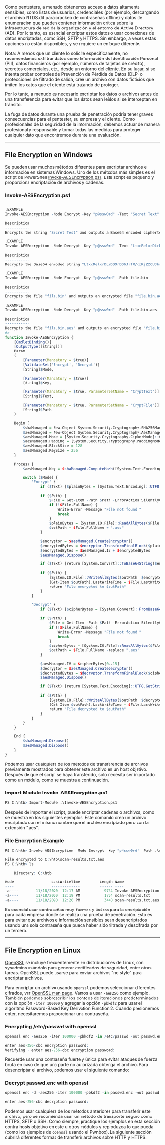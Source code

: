 Como pentesters, a menudo obtenemos acceso a datos altamente sensibles, como listas de usuarios, credenciales (por ejemplo, descargando el archivo NTDS.dit para crackeo de contraseñas offline) y datos de enumeración que pueden contener información crítica sobre la infraestructura de red de la organización y el entorno de Active Directory (AD). Por lo tanto, es esencial encriptar estos datos o usar conexiones de datos encriptadas, como SSH, SFTP y HTTPS. Sin embargo, a veces estas opciones no están disponibles, y se requiere un enfoque diferente.

Nota: A menos que un cliente lo solicite específicamente, no recomendamos exfiltrar datos como Información de Identificación Personal (PII), datos financieros (por ejemplo, números de tarjetas de crédito), secretos comerciales, etc., desde un entorno del cliente. En su lugar, si se intenta probar controles de Prevención de Pérdida de Datos (DLP) o protecciones de filtrado de salida, cree un archivo con datos ficticios que imiten los datos que el cliente está tratando de proteger.

Por lo tanto, a menudo es necesario encriptar los datos o archivos antes de una transferencia para evitar que los datos sean leídos si se interceptan en tránsito.

La fuga de datos durante una prueba de penetración podría tener graves consecuencias para el pentester, su empresa y el cliente. Como profesionales de la seguridad de la información, debemos actuar de manera profesional y responsable y tomar todas las medidas para proteger cualquier dato que encontremos durante una evaluación.

---

## File Encryption en Windows

Se pueden usar muchos métodos diferentes para encriptar archivos e información en sistemas Windows. Uno de los métodos más simples es el script de PowerShell [Invoke-AESEncryption.ps1](https://www.powershellgallery.com/packages/DRTools/4.0.2.3/Content/Functions%5CInvoke-AESEncryption.ps1). Este script es pequeño y proporciona encriptación de archivos y cadenas.

### Invoke-AESEncryption.ps1

```r

.EXAMPLE
Invoke-AESEncryption -Mode Encrypt -Key "p@ssw0rd" -Text "Secret Text" 

Description
-----------
Encrypts the string "Secret Test" and outputs a Base64 encoded ciphertext.
 
.EXAMPLE
Invoke-AESEncryption -Mode Decrypt -Key "p@ssw0rd" -Text "LtxcRelxrDLrDB9rBD6JrfX/czKjZ2CUJkrg++kAMfs="
 
Description
-----------
Decrypts the Base64 encoded string "LtxcRelxrDLrDB9rBD6JrfX/czKjZ2CUJkrg++kAMfs=" and outputs plain text.
 
.EXAMPLE
Invoke-AESEncryption -Mode Encrypt -Key "p@ssw0rd" -Path file.bin
 
Description
-----------
Encrypts the file "file.bin" and outputs an encrypted file "file.bin.aes"
 
.EXAMPLE
Invoke-AESEncryption -Mode Decrypt -Key "p@ssw0rd" -Path file.bin.aes
 
Description
-----------
Decrypts the file "file.bin.aes" and outputs an encrypted file "file.bin"
#>
function Invoke-AESEncryption {
    [CmdletBinding()]
    [OutputType([string])]
    Param
    (
        [Parameter(Mandatory = $true)]
        [ValidateSet('Encrypt', 'Decrypt')]
        [String]$Mode,

        [Parameter(Mandatory = $true)]
        [String]$Key,

        [Parameter(Mandatory = $true, ParameterSetName = "CryptText")]
        [String]$Text,

        [Parameter(Mandatory = $true, ParameterSetName = "CryptFile")]
        [String]$Path
    )

    Begin {
        $shaManaged = New-Object System.Security.Cryptography.SHA256Managed
        $aesManaged = New-Object System.Security.Cryptography.AesManaged
        $aesManaged.Mode = [System.Security.Cryptography.CipherMode]::CBC
        $aesManaged.Padding = [System.Security.Cryptography.PaddingMode]::Zeros
        $aesManaged.BlockSize = 128
        $aesManaged.KeySize = 256
    }

    Process {
        $aesManaged.Key = $shaManaged.ComputeHash([System.Text.Encoding]::UTF8.GetBytes($Key))

        switch ($Mode) {
            'Encrypt' {
                if ($Text) {$plainBytes = [System.Text.Encoding]::UTF8.GetBytes($Text)}
                
                if ($Path) {
                    $File = Get-Item -Path $Path -ErrorAction SilentlyContinue
                    if (!$File.FullName) {
                        Write-Error -Message "File not found!"
                        break
                    }
                    $plainBytes = [System.IO.File]::ReadAllBytes($File.FullName)
                    $outPath = $File.FullName + ".aes"
                }

                $encryptor = $aesManaged.CreateEncryptor()
                $encryptedBytes = $encryptor.TransformFinalBlock($plainBytes, 0, $plainBytes.Length)
                $encryptedBytes = $aesManaged.IV + $encryptedBytes
                $aesManaged.Dispose()

                if ($Text) {return [System.Convert]::ToBase64String($encryptedBytes)}
                
                if ($Path) {
                    [System.IO.File]::WriteAllBytes($outPath, $encryptedBytes)
                    (Get-Item $outPath).LastWriteTime = $File.LastWriteTime
                    return "File encrypted to $outPath"
                }
            }

            'Decrypt' {
                if ($Text) {$cipherBytes = [System.Convert]::FromBase64String($Text)}
                
                if ($Path) {
                    $File = Get-Item -Path $Path -ErrorAction SilentlyContinue
                    if (!$File.FullName) {
                        Write-Error -Message "File not found!"
                        break
                    }
                    $cipherBytes = [System.IO.File]::ReadAllBytes($File.FullName)
                    $outPath = $File.FullName -replace ".aes"
                }

                $aesManaged.IV = $cipherBytes[0..15]
                $decryptor = $aesManaged.CreateDecryptor()
                $decryptedBytes = $decryptor.TransformFinalBlock($cipherBytes, 16, $cipherBytes.Length - 16)
                $aesManaged.Dispose()

                if ($Text) {return [System.Text.Encoding]::UTF8.GetString($decryptedBytes).Trim([char]0)}
                
                if ($Path) {
                    [System.IO.File]::WriteAllBytes($outPath, $decryptedBytes)
                    (Get-Item $outPath).LastWriteTime = $File.LastWriteTime
                    return "File decrypted to $outPath"
                }
            }
        }
    }

    End {
        $shaManaged.Dispose()
        $aesManaged.Dispose()
    }
}
```

Podemos usar cualquiera de los métodos de transferencia de archivos previamente mostrados para obtener este archivo en un host objetivo. Después de que el script se haya transferido, solo necesita ser importado como un módulo, como se muestra a continuación.

### Import Module Invoke-AESEncryption.ps1

```r
PS C:\htb> Import-Module .\Invoke-AESEncryption.ps1
```

Después de importar el script, puede encriptar cadenas o archivos, como se muestra en los siguientes ejemplos. Este comando crea un archivo encriptado con el mismo nombre que el archivo encriptado pero con la extensión ".aes".

### File Encryption Example

```r
PS C:\htb> Invoke-AESEncryption -Mode Encrypt -Key "p4ssw0rd" -Path .\scan-results.txt

File encrypted to C:\htb\scan-results.txt.aes
PS C:\htb> ls

    Directory: C:\htb

Mode                 LastWriteTime         Length Name
----                 -------------         ------ ----
-a----        11/18/2020  12:17 AM           9734 Invoke-AESEncryption.ps1
-a----        11/18/2020  12:19 PM           1724 scan-results.txt
-a----        11/18/2020  12:20 PM           3448 scan-results.txt.aes
```

Es esencial usar contraseñas muy `fuertes` y `únicas` para la encriptación para cada empresa donde se realiza una prueba de penetración. Esto es para evitar que archivos e información sensibles sean desencriptados usando una sola contraseña que pueda haber sido filtrada y descifrada por un tercero.

---

## File Encryption en Linux

[OpenSSL](https://www.openssl.org/) se incluye frecuentemente en distribuciones de Linux, con sysadmins usándolo para generar certificados de seguridad, entre otras tareas. OpenSSL puede usarse para enviar archivos "nc style" para encriptar archivos.

Para encriptar un archivo usando `openssl` podemos seleccionar diferentes cifrados, ver [OpenSSL man page](https://www.openssl.org/docs/man1.1.1/man1/openssl-enc.html). Vamos a usar `-aes256` como ejemplo. También podemos sobrescribir los conteos de iteraciones predeterminados con la opción `-iter 100000` y agregar la opción `-pbkdf2` para usar el algoritmo Password-Based Key Derivation Function 2. Cuando presionemos enter, necesitaremos proporcionar una contraseña.

### Encrypting /etc/passwd with openssl

```r
openssl enc -aes256 -iter 100000 -pbkdf2 -in /etc/passwd -out passwd.enc

enter aes-256-cbc encryption password:                                                         
Verifying - enter aes-256-cbc encryption password:                              
```

Recuerde usar una contraseña fuerte y única para evitar ataques de fuerza bruta en caso de que una parte no autorizada obtenga el archivo. Para desencriptar el archivo, podemos usar el siguiente comando:

### Decrypt passwd.enc with openssl

```r
openssl enc -d -aes256 -iter 100000 -pbkdf2 -in passwd.enc -out passwd                    

enter aes-256-cbc decryption password:
```

Podemos usar cualquiera de los métodos anteriores para transferir este archivo, pero se recomienda usar un método de transporte seguro como HTTPS, SFTP o SSH. Como siempre, practique los ejemplos en esta sección contra hosts objetivo en este u otros módulos y reproduzca lo que pueda (como los ejemplos de `openssl` usando el Pwnbox). La siguiente sección cubrirá diferentes formas de transferir archivos sobre HTTP y HTTPS.